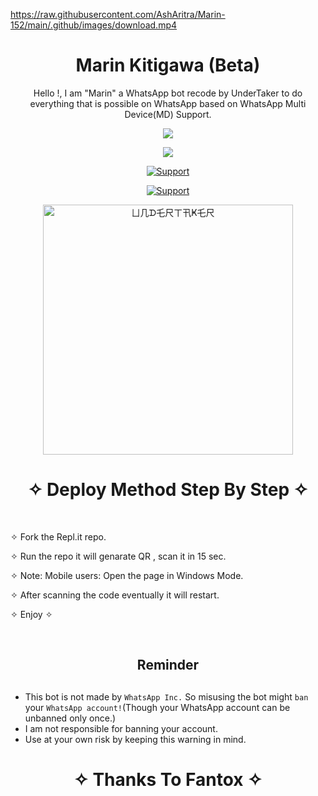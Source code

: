 https://raw.githubusercontent.com/AshAritra/Marin-152/main/.github/images/download.mp4

</p>
<h1 align="center"> Marin Kitigawa (Beta)
</h1>
<p align="center"> 
  Hello !, I am "Marin" a WhatsApp bot recode by UnderTaker to do everything that is possible on WhatsApp based on WhatsApp Multi Device(MD) Support.

<p align="center">
  <a href="https://github.com/AshAritra/Marin-152/fork">
    <img src="https://img.shields.io/github/forks/AshAritra/Marin-152?label=Fork&style=social">
    
   <p align="center"> 
  <a href="https://github.com/AshAritra/Marin-152/stargazers">
    <img src="https://img.shields.io/github/stars/AshAritra/Marin-152?style=social">

 
  <p align="CENTER">
  <a href="https://github.com/AshAritra"><img title="Support" src="https://img.shields.io/badge/Maintain-Yes-cyan.svg?style=for-the-badge&logo=xcode" /></a>
</p>
    

     
  
<p align="CENTER">
  <a href="https://github.com/AshAritra"><img title="Support" src="https://img.shields.io/badge/next%20Update-Undefined!-green.svg?style=for-the-badge&logo=xcode" /></a>
</p>
      
 
  <p align="center">
<a href="https://replit.com/@AritraMondal4/MarinKitigawa-An-WhatsappBot?v=1"><img title="ㄩ几ᗪ乇尺ㄒ卂Ҝ乇尺" src="https://repl.it/badge/github/quiec/whatsasena" width="400"></a>
</p>


<h1 align="center">  ✧ Deploy Method Step By Step ✧
</h1>

<br>

✧ Fork the Repl.it repo.


✧ Run the repo it will genarate QR , scan it in 15 sec.

✧ Note: Mobile users: Open the page in Windows Mode.

✧ After scanning the code eventually it will restart.

✧ Enjoy ✧
<br>


</br> 

<h2 align="center">  Reminder
</h2>
   
## 
- This bot is not made by `WhatsApp Inc.` So misusing the bot might `ban` your `WhatsApp account!`(Though your WhatsApp account can be unbanned only once.)
- I am not responsible for banning your account.
- Use at your own risk by keeping this warning in mind.
 


<h1 align="center">
</h1>


</p>
<h1 align="center"> ✧ Thanks To Fantox ✧
</h1>
